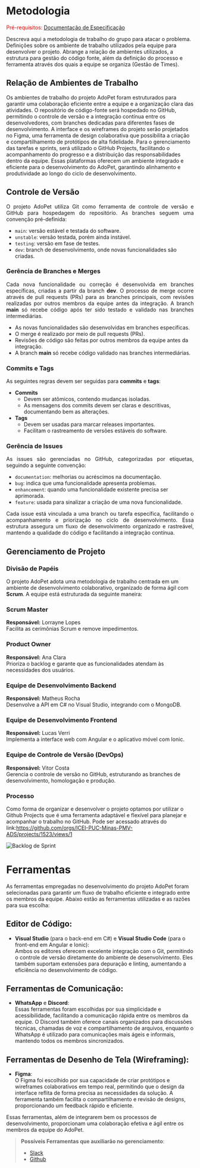 
# Metodologia

<span style="color:red">Pré-requisitos: <a href="2-Especificação do Projeto.md"> Documentação de Especificação</a></span>

Descreva aqui a metodologia de trabalho do grupo para atacar o problema. Definições sobre os ambiente de trabalho utilizados pela  equipe para desenvolver o projeto. Abrange a relação de ambientes utilizados, a estrutura para gestão do código fonte, além da definição do processo e ferramenta através dos quais a equipe se organiza (Gestão de Times).

## Relação de Ambientes de Trabalho

Os ambientes de trabalho do projeto AdoPet foram estruturados para garantir uma colaboração eficiente entre a equipe e a organização clara das atividades. O repositório de código-fonte será hospedado no GitHub, permitindo o controle de versão e a integração contínua entre os desenvolvedores, com branches dedicadas para diferentes fases de desenvolvimento. A interface e os wireframes do projeto serão projetados no Figma, uma ferramenta de design colaborativa que possibilita a criação e compartilhamento de protótipos de alta fidelidade. Para o gerenciamento das tarefas e sprints, será utilizado o GitHub Projects, facilitando o acompanhamento do progresso e a distribuição das responsabilidades dentro da equipe. Essas plataformas oferecem um ambiente integrado e eficiente para o desenvolvimento do AdoPet, garantindo alinhamento e produtividade ao longo do ciclo de desenvolvimento.

## Controle de Versão

<p align="justify">
O projeto AdoPet utiliza Git como ferramenta de controle de versão e GitHub para hospedagem do repositório. As branches seguem uma convenção pré-definida:
</p>

- `main`: versão estável e testada do software.
- `unstable`: versão testada, porém ainda instável.
- `testing`: versão em fase de testes.
- `dev`: branch de desenvolvimento, onde novas funcionalidades são criadas.

### Gerência de Branches e Merges

<p align="justify">
Cada nova funcionalidade ou correção é desenvolvida em branches específicas, criadas a partir da branch <strong>dev</strong>. O processo de merge ocorre através de pull requests (PRs) para as branches principais, com revisões realizadas por outros membros da equipe antes da integração. A branch <strong>main</strong> só recebe código após ter sido testado e validado nas branches intermediárias.
</p>

- As novas funcionalidades são desenvolvidas em branches específicas.
- O merge é realizado por meio de pull requests (PRs).
- Revisões de código são feitas por outros membros da equipe antes da integração.
- A branch <strong>main</strong> só recebe código validado nas branches intermediárias.

### Commits e Tags

<p align="justify">
As seguintes regras devem ser seguidas para <strong>commits</strong> e <strong>tags</strong>:
</p>

- **Commits**
  - Devem ser atômicos, contendo mudanças isoladas.
  - As mensagens dos commits devem ser claras e descritivas, documentando bem as alterações.
- **Tags**
  - Devem ser usadas para marcar releases importantes.
  - Facilitam o rastreamento de versões estáveis do software.

### Gerência de Issues

<p align="justify">
As issues são gerenciadas no GitHub, categorizadas por etiquetas, seguindo a seguinte convenção:
</p>

- `documentation`: melhorias ou acréscimos na documentação.
- `bug`: indica que uma funcionalidade apresenta problemas.
- `enhancement`: quando uma funcionalidade existente precisa ser aprimorada.
- `feature`: usada para sinalizar a criação de uma nova funcionalidade.

<p align="justify">
Cada issue está vinculada a uma branch ou tarefa específica, facilitando o acompanhamento e priorização no ciclo de desenvolvimento. Essa estrutura assegura um fluxo de desenvolvimento organizado e rastreável, mantendo a qualidade do código e facilitando a integração contínua.
</p>


## Gerenciamento de Projeto

### Divisão de Papéis

O projeto AdoPet adota uma metodologia de trabalho centrada em um ambiente de desenvolvimento colaborativo, organizado de forma ágil com **Scrum**. A equipe está estruturada da seguinte maneira:

### Scrum Master
**Responsável:** Lorrayne Lopes  
Facilita as cerimônias Scrum e remove impedimentos.

### Product Owner
**Responsável:** Ana Clara  
Prioriza o backlog e garante que as funcionalidades atendam às necessidades dos usuários.

### Equipe de Desenvolvimento Backend
**Responsável:** Matheus Rocha  
Desenvolve a API em C# no Visual Studio, integrando com o MongoDB.

### Equipe de Desenvolvimento Frontend
**Responsável:** Lucas Verri  
Implementa a interface web com Angular e o aplicativo móvel com Ionic.

### Equipe de Controle de Versão (DevOps)
**Responsável:** Vitor Costa  
Gerencia o controle de versão no GitHub, estruturando as branches de desenvolvimento, homologação e produção.


### Processo

Como forma de organizar e desenvolver o projeto optamos por utilizar o Github Projects que é uma ferramenta adaptável e flexível para planejar e acompanhar o trabalho no GitHub. Pode ser acessado através do link:https://github.com/orgs/ICEI-PUC-Minas-PMV-ADS/projects/1523/views/1

![Backlog de Sprint](https://github.com/user-attachments/assets/9c7a58ab-fefd-4075-b4b7-630e03d8a71b)

# Ferramentas

As ferramentas empregadas no desenvolvimento do projeto AdoPet foram selecionadas para garantir um fluxo de trabalho eficiente e integrado entre os membros da equipe. Abaixo estão as ferramentas utilizadas e as razões para sua escolha:

## Editor de Código:
- **Visual Studio** (para o back-end em C#) e **Visual Studio Code** (para o front-end em Angular e Ionic):  
  Ambos os editores oferecem excelente integração com o Git, permitindo o controle de versão diretamente do ambiente de desenvolvimento. Eles também suportam extensões para depuração e linting, aumentando a eficiência no desenvolvimento de código.

## Ferramentas de Comunicação:
- **WhatsApp** e **Discord**:  
  Essas ferramentas foram escolhidas por sua simplicidade e acessibilidade, facilitando a comunicação rápida entre os membros da equipe. O Discord também oferece canais organizados para discussões técnicas, chamadas de voz e compartilhamento de arquivos, enquanto o WhatsApp é utilizado para comunicações mais ágeis e informais, mantendo todos os membros sincronizados.

## Ferramentas de Desenho de Tela (Wireframing):
- **Figma**:  
  O Figma foi escolhido por sua capacidade de criar protótipos e wireframes colaborativos em tempo real, permitindo que o design da interface reflita de forma precisa as necessidades da solução. A ferramenta também facilita o compartilhamento e revisão de designs, proporcionando um feedback rápido e eficiente.

Essas ferramentas, além de integrarem bem os processos de desenvolvimento, proporcionam uma colaboração efetiva e ágil entre os membros da equipe do AdoPet.

 
> **Possíveis Ferramentas que auxiliarão no gerenciamento**: 
> - [Slack](https://slack.com/)
> - [Github](https://github.com/)
